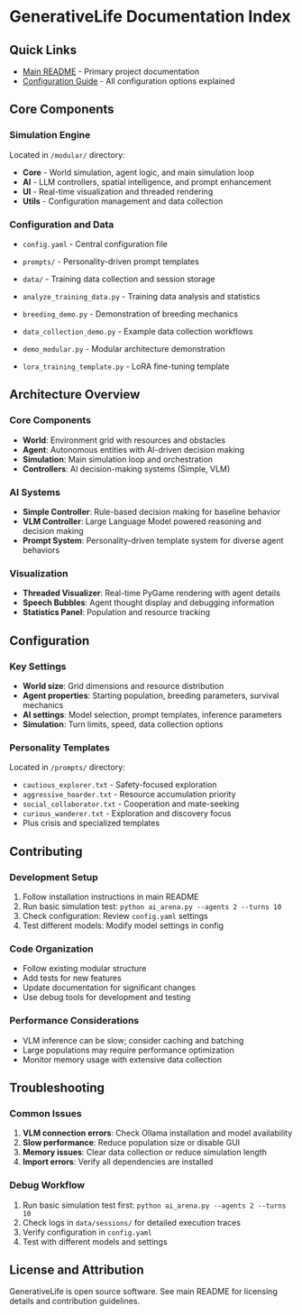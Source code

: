 # GenerativeLife Documentation Index

## Quick Links

- [Main README](../README.md) - Primary project documentation
- [Configuration Guide](../config.yaml) - All configuration options explained

## Core Components

### Simulation Engine

Located in `/modular/` directory:

- **Core** - World simulation, agent logic, and main simulation loop
- **AI** - LLM controllers, spatial intelligence, and prompt enhancement
- **UI** - Real-time visualization and threaded rendering
- **Utils** - Configuration management and data collection

### Configuration and Data

- `config.yaml` - Central configuration file
- `prompts/` - Personality-driven prompt templates
- `data/` - Training data collection and session storage

- `analyze_training_data.py` - Training data analysis and statistics
- `breeding_demo.py` - Demonstration of breeding mechanics
- `data_collection_demo.py` - Example data collection workflows
- `demo_modular.py` - Modular architecture demonstration
- `lora_training_template.py` - LoRA fine-tuning template

## Architecture Overview

### Core Components

- **World**: Environment grid with resources and obstacles
- **Agent**: Autonomous entities with AI-driven decision making
- **Simulation**: Main simulation loop and orchestration
- **Controllers**: AI decision-making systems (Simple, VLM)

### AI Systems

- **Simple Controller**: Rule-based decision making for baseline behavior
- **VLM Controller**: Large Language Model powered reasoning and decision making
- **Prompt System**: Personality-driven template system for diverse agent behaviors

### Visualization

- **Threaded Visualizer**: Real-time PyGame rendering with agent details
- **Speech Bubbles**: Agent thought display and debugging information
- **Statistics Panel**: Population and resource tracking

## Configuration

### Key Settings

- **World size**: Grid dimensions and resource distribution
- **Agent properties**: Starting population, breeding parameters, survival mechanics
- **AI settings**: Model selection, prompt templates, inference parameters
- **Simulation**: Turn limits, speed, data collection options

### Personality Templates

Located in `/prompts/` directory:

- `cautious_explorer.txt` - Safety-focused exploration
- `aggressive_hoarder.txt` - Resource accumulation priority
- `social_collaborator.txt` - Cooperation and mate-seeking
- `curious_wanderer.txt` - Exploration and discovery focus
- Plus crisis and specialized templates

## Contributing

### Development Setup

1. Follow installation instructions in main README
2. Run basic simulation test: `python ai_arena.py --agents 2 --turns 10`
3. Check configuration: Review `config.yaml` settings
4. Test different models: Modify model settings in config

### Code Organization

- Follow existing modular structure
- Add tests for new features
- Update documentation for significant changes
- Use debug tools for development and testing

### Performance Considerations

- VLM inference can be slow; consider caching and batching
- Large populations may require performance optimization
- Monitor memory usage with extensive data collection

## Troubleshooting

### Common Issues

1. **VLM connection errors**: Check Ollama installation and model availability
2. **Slow performance**: Reduce population size or disable GUI
3. **Memory issues**: Clear data collection or reduce simulation length
4. **Import errors**: Verify all dependencies are installed

### Debug Workflow

1. Run basic simulation test first: `python ai_arena.py --agents 2 --turns 10`
2. Check logs in `data/sessions/` for detailed execution traces
3. Verify configuration in `config.yaml`
4. Test with different models and settings

## License and Attribution

GenerativeLife is open source software. See main README for licensing details and contribution guidelines.
